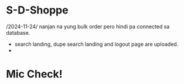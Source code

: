 # S-D-Shoppe
/2024-11-24/
nanjan na yung bulk order pero hindi pa connected sa database.
- search landing, dupe search landing and logout page are uploaded.
- 
# Mic Check!
